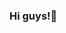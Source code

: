 ### Hi guys!🥰
<!--
**kelimae/kelimae** is a ✨ _special_ ✨ repository because its `README.md` (this file) appears on your GitHub profile.
• my name is Kezia Lima
• I'm studying at Alura
• I'm developing in the JavaScript language 
•I use this space to organize and share my projects developed.

### you can contact me:📬
kezialimaevan2000@gmail.com

